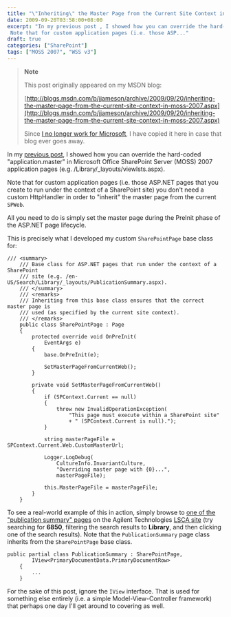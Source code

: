 ```yaml
---
title: "\"Inheriting\" the Master Page from the Current Site Context in MOSS 2007"
date: 2009-09-20T03:58:00+08:00
excerpt: "In my previous post , I showed how you can override the hard-coded \"application.master\" in Microsoft Office SharePoint Server (MOSS) 2007 application pages (e.g. /Library/_layouts/viewlsts.aspx). 
 Note that for custom application pages (i.e. those ASP..."
draft: true
categories: ["SharePoint"]
tags: ["MOSS 2007", "WSS v3"]
---
```


> **Note**
>
> This post originally appeared on my MSDN blog:
>
> [http://blogs.msdn.com/b/jjameson/archive/2009/09/20/inheriting-the-master-page-from-the-current-site-context-in-moss-2007.aspx](http://blogs.msdn.com/b/jjameson/archive/2009/09/20/inheriting-the-master-page-from-the-current-site-context-in-moss-2007.aspx)
>
> Since
> [I no longer work for Microsoft](/blog/jjameson/2011/09/02/last-day-with-microsoft), I have copied it here in case that blog
> ever goes away.

In my [previous post](/blog/jjameson/2009/09/20/overriding-application-master-in-moss-2007), I showed how you can override the hard-coded "application.master"  in Microsoft Office SharePoint Server (MOSS) 2007 application pages (e.g. /Library/\_layouts/viewlsts.aspx).

Note that for custom application pages (i.e. those ASP.NET pages that you create  to run under the context of a SharePoint site) you don't need a custom HttpHandler  in order to "inherit" the master page from the current `SPWeb`.

All you need to do is simply set the master page during the PreInit phase of  the ASP.NET page lifecycle.

This is precisely what I developed my custom `SharePointPage` base  class for:

```
/// <summary>
    /// Base class for ASP.NET pages that run under the context of a SharePoint
    /// site (e.g. /en-US/Search/Library/_layouts/PublicationSummary.aspx).
    /// </summary>
    /// <remarks>
    /// Inheriting from this base class ensures that the correct master page is
    /// used (as specified by the current site context).
    /// </remarks>
    public class SharePointPage : Page
    {
        protected override void OnPreInit(
            EventArgs e)
        {
            base.OnPreInit(e);

            SetMasterPageFromCurrentWeb();
        }

        private void SetMasterPageFromCurrentWeb()
        {
            if (SPContext.Current == null)
            {
                throw new InvalidOperationException(
                    "This page must execute within a SharePoint site"
                    + " (SPContext.Current is null).");
            }

            string masterPageFile = SPContext.Current.Web.CustomMasterUrl;

            Logger.LogDebug(
                CultureInfo.InvariantCulture,
                "Overriding master page with {0}...",
                masterPageFile);

            this.MasterPageFile = masterPageFile;
        }
    }
```

To see a real-world example of this in action, simply browse to [one of the "publication summary" pages](http://www.chem.agilent.com/en-US/Search/Library/_layouts/Agilent/PublicationSummary.aspx?whid=37419&liid=204) on the Agilent Technologies [LSCA site](http://www.chem.agilent.com/) (try searching for **6850**, filtering the search results to **Library**, and then  clicking one of the search results). Note that the `PublicationSummary`  page class inherits from the `SharePointPage` base class.

```
public partial class PublicationSummary : SharePointPage,
        IView<PrimaryDocumentData.PrimaryDocumentRow>
    {
        ...
    }
```

For the sake of this post, ignore the `IView` interface. That is used  for something else entirely (i.e. a simple Model-View-Controller framework) that  perhaps one day I'll get around to covering as well.

